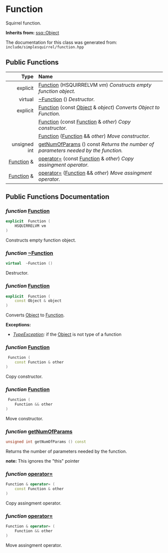 Function
===================================

Squirrel function. 

**Inherits from:** [ssq::Object](ssq_Object.html)

The documentation for this class was generated from: `include/simplesquirrel/function.hpp`



## Public Functions

| Type | Name |
| -------: | :------- |
|  explicit  | [Function](#595177aa) (HSQUIRRELVM _vm_)  _Constructs empty function object._ |
|  virtual  | [~Function](#bcbd9abf) ()  _Destructor._ |
|  explicit  | [Function](#2c42a9c9) (const [Object](ssq_Object.html) & _object_)  _Converts Object to Function._ |
|   | [Function](#d1490483) (const [Function](ssq_Function.html) & _other_)  _Copy constructor._ |
|   | [Function](#495f5e7b) ([Function](ssq_Function.html) && _other_)  _Move constructor._ |
|  unsigned int | [getNumOfParams](#5cd66121) () const  _Returns the number of parameters needed by the function._ |
|  [Function](ssq_Function.html) & | [operator=](#c4da652b) (const [Function](ssq_Function.html) & _other_)  _Copy assingment operator._ |
|  [Function](ssq_Function.html) & | [operator=](#8c0cbc97) ([Function](ssq_Function.html) && _other_)  _Move assingment operator._ |


## Public Functions Documentation

### _function_ <a id="595177aa" href="#595177aa">Function</a>

```cpp
explicit  Function (
    HSQUIRRELVM vm
) 
```

Constructs empty function object. 

### _function_ <a id="bcbd9abf" href="#bcbd9abf">~Function</a>

```cpp
virtual  ~Function () 
```

Destructor. 

### _function_ <a id="2c42a9c9" href="#2c42a9c9">Function</a>

```cpp
explicit  Function (
    const Object & object
) 
```

Converts [Object](ssq_Object.html) to [Function](ssq_Function.html). 

**Exceptions:**
* _[TypeException](ssq_TypeException.html):_ if the [Object](ssq_Object.html) is not type of a function 


### _function_ <a id="d1490483" href="#d1490483">Function</a>

```cpp
 Function (
    const Function & other
) 
```

Copy constructor. 

### _function_ <a id="495f5e7b" href="#495f5e7b">Function</a>

```cpp
 Function (
    Function && other
) 
```

Move constructor. 

### _function_ <a id="5cd66121" href="#5cd66121">getNumOfParams</a>

```cpp
unsigned int getNumOfParams () const 
```

Returns the number of parameters needed by the function. 

**note:** This ignores the "this" pointer 


### _function_ <a id="c4da652b" href="#c4da652b">operator=</a>

```cpp
Function & operator= (
    const Function & other
) 
```

Copy assingment operator. 

### _function_ <a id="8c0cbc97" href="#8c0cbc97">operator=</a>

```cpp
Function & operator= (
    Function && other
) 
```

Move assingment operator. 



